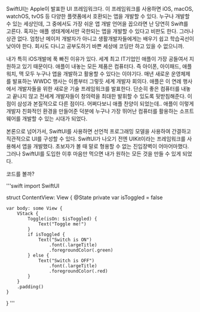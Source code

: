 
SwiftUI는 Apple이 발표한 UI 프레임워크다. 
이 프레임워크를 사용하면 iOS, macOS, watchOS, tvOS 등 다양한 플랫폼에서 호환되는 앱을 개발할 수 있다. 
누구나 개발할 수 있는 세상인데, 그 중에서도 가장 쉬운 앱 개발 언어을 꼽으라면 난 당연히 Swift를 고른다.
혹자는 애플 생태계에서만 국한되는 앱을 개발할 수 있다고 비판도 한다. 그러나 상관 없다.
엄청난 메이저 개발자가 아니고 생활개발자들에게는 배우기 쉽고 학습곡선이 낮아야 한다. 
회사도 다니고 공부도하기 바쁜 세상에 코딩만 하고 있을 수 없으니까.

내가 특히 iOS개발에 푹 빠진 이유가 있다. 세계 최고 IT기업인 애플이 가장 공들여서 지원하고 있기 때문이다. 
애플이 내놓는 모든 제품은 컴퓨터다. 즉 아이폰, 아이패드, 애플워치, 맥 모두 누구나 앱을 개발하고 활용할 수 있다는 이야기다. 
매년 새로운 운영체제를 발표하는 WWDC 행사는 이름부터 그렇듯 세계 개발자 회의다. 애플은 이 연례 행사에서 개발자들을 위한 새로운 기술 프레임워크를 발표한다. 
단순히 좋은 컴퓨터를 내놓고 끝나지 않고 전세계 개발자들이 창의력을 최대한 발휘할 수 있도록 뒷받침해준다. 
이 점이 삼성과 본질적으로 다른 점이다. 어쩌다보니 애플 찬양이 되었는데.. 애플이 이렇게 개발자 친화적인 환경을 만들어준 덕분에 누구나 가장 뛰어난 컴퓨터를 활용하는 소프트웨어를 개발할 수 있는 시대가 되었다. 

본론으로 넘어가서, SwiftUI를 사용하면 선언적 프로그래밍 모델을 사용하여 간결하고 직관적으로 UI를 구성할 수 있다.
SwiftUI가 나오기 전엔 UIKit이라는 프레임워크를 사용해서 앱을 개발했다. 초보자가 볼 때 말로 형용할 수 없는 진입장벽이 어마어마했다.
그러나 SwiftUI를 도입한 이후 마음만 먹으면 내가 원하는 모든 것을 만들 수 있게 되었다. 

코드를 볼까?

'''swift
import SwiftUI

struct ContentView: View {
    @State private var isToggled = false

    var body: some View {
        VStack {
            Toggle(isOn: $isToggled) {
                Text("Toggle me!")
            }
            if isToggled {
                Text("Switch is ON")
                    .font(.largeTitle)
                    .foregroundColor(.green)
            } else {
                Text("Switch is OFF")
                    .font(.largeTitle)
                    .foregroundColor(.red)
            }
        }
        .padding()
    }
}
'''
